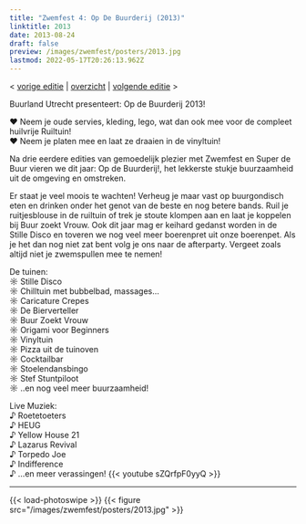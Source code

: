 ```yaml
---
title: "Zwemfest 4: Op De Buurderij (2013)"
linktitle: 2013
date: 2013-08-24
draft: false
preview: /images/zwemfest/posters/2013.jpg
lastmod: 2022-05-17T20:26:13.962Z
---
```

< [vorige editie](/zwemfest/2012) | [overzicht](/zwemfest) | [volgende editie](/zwemfest/2014/) >  

Buurland Utrecht presenteert: Op de Buurderij 2013!

♥ Neem je oude servies, kleding, lego, wat dan ook mee voor de compleet huilvrije Ruiltuin!  
♥ Neem je platen mee en laat ze draaien in de vinyltuin!

Na drie eerdere edities van gemoedelijk plezier met Zwemfest en Super de Buur vieren we dit jaar: Op de Buurderij!, het lekkerste stukje buurzaamheid uit de omgeving en omstreken.

Er staat je veel moois te wachten! Verheug je maar vast op buurgondisch eten en drinken onder het genot van de beste en nog betere bands. Ruil je ruitjesblouse in de ruiltuin of trek je stoute klompen aan en laat je koppelen bij Buur zoekt Vrouw. Ook dit jaar mag er keihard gedanst worden in de Stille Disco en toveren we nog veel meer boerenpret uit onze boerenpet. Als je het dan nog niet zat bent volg je ons naar de afterparty. Vergeet zoals altijd niet je zwemspullen mee te nemen!

De tuinen:  
☼ Stille Disco  
☼ Chilltuin met bubbelbad, massages…  
☼ Caricature Crepes  
☼ De Bierverteller  
☼ Buur Zoekt Vrouw  
☼ Origami voor Beginners  
☼ Vinyltuin  
☼ Pizza uit de tuinoven  
☼ Cocktailbar  
☼ Stoelendansbingo  
☼ Stef Stuntpiloot  
☼ ..en nog veel meer buurzaamheid!

Live Muziek:  
♪ Roetetoeters  
♪ HEUG  
♪ Yellow House 21  
♪ Lazarus Revival  
♪ Torpedo Joe  
♪ Indifference  
♪ …en meer verassingen!
{{< youtube sZQrfpF0yyQ >}}

---
{{< load-photoswipe >}}
{{< figure src="/images/zwemfest/posters/2013.jpg"  >}}
